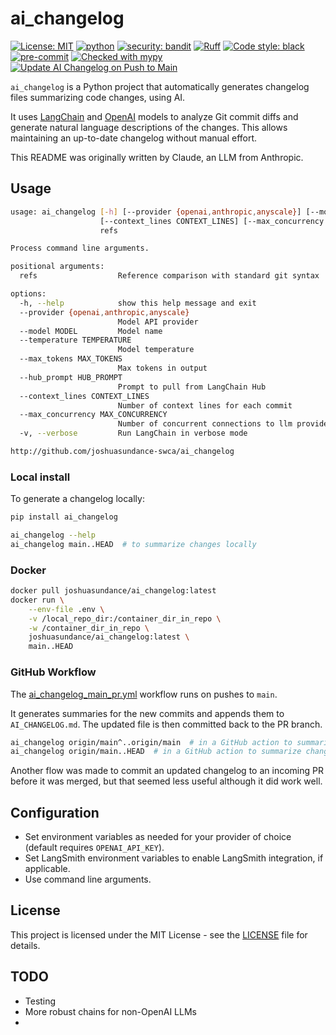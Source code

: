 # ai_changelog

[![License: MIT](https://img.shields.io/badge/License-MIT-yellow.svg)](https://opensource.org/licenses/MIT)
[![python](https://img.shields.io/badge/Python-3.7+-3776AB.svg?style=flat&logo=python&logoColor=white)](https://www.python.org)
[![security: bandit](https://img.shields.io/badge/security-bandit-yellow.svg)](https://github.com/PyCQA/bandit)
[![Ruff](https://img.shields.io/endpoint?url=https://raw.githubusercontent.com/charliermarsh/ruff/main/assets/badge/v1.json)](https://github.com/charliermarsh/ruff)
[![Code style: black](https://img.shields.io/badge/code%20style-black-000000.svg)](https://github.com/psf/black)
[![pre-commit](https://img.shields.io/badge/pre--commit-enabled-brightgreen?logo=pre-commit&logoColor=white)](https://github.com/pre-commit/pre-commit)
[![Checked with mypy](http://www.mypy-lang.org/static/mypy_badge.svg)](http://mypy-lang.org/)
[![Update AI Changelog on Push to Main](https://github.com/joshuasundance-swca/ai_changelog/actions/workflows/ai_changelog_main_push.yml/badge.svg)](https://github.com/joshuasundance-swca/ai_changelog/actions/workflows/ai_changelog_main_push.yml)

`ai_changelog` is a Python project that automatically generates changelog files summarizing code changes, using AI.

It uses [LangChain](https://github.com/langchain-ai/langchain) and [OpenAI](https://openai.com/) models to analyze Git commit diffs and generate natural language descriptions of the changes. This allows maintaining an up-to-date changelog without manual effort.

This README was originally written by Claude, an LLM from Anthropic.

## Usage

```bash
usage: ai_changelog [-h] [--provider {openai,anthropic,anyscale}] [--model MODEL] [--temperature TEMPERATURE] [--max_tokens MAX_TOKENS] [--hub_prompt HUB_PROMPT]
                    [--context_lines CONTEXT_LINES] [--max_concurrency MAX_CONCURRENCY] [-v]
                    refs

Process command line arguments.

positional arguments:
  refs                  Reference comparison with standard git syntax

options:
  -h, --help            show this help message and exit
  --provider {openai,anthropic,anyscale}
                        Model API provider
  --model MODEL         Model name
  --temperature TEMPERATURE
                        Model temperature
  --max_tokens MAX_TOKENS
                        Max tokens in output
  --hub_prompt HUB_PROMPT
                        Prompt to pull from LangChain Hub
  --context_lines CONTEXT_LINES
                        Number of context lines for each commit
  --max_concurrency MAX_CONCURRENCY
                        Number of concurrent connections to llm provider (0 means no limit)
  -v, --verbose         Run LangChain in verbose mode

http://github.com/joshuasundance-swca/ai_changelog
```

### Local install

To generate a changelog locally:

```bash
pip install ai_changelog

ai_changelog --help
ai_changelog main..HEAD  # to summarize changes locally
```

### Docker

```bash
docker pull joshuasundance/ai_changelog:latest
docker run \
    --env-file .env \
    -v /local_repo_dir:/container_dir_in_repo \
    -w /container_dir_in_repo \
    joshuasundance/ai_changelog:latest \
    main..HEAD
```

### GitHub Workflow

The [ai_changelog_main_pr.yml](.github/workflows/ai_changelog_main_push.yml) workflow runs on pushes to `main`.

It generates summaries for the new commits and appends them to `AI_CHANGELOG.md`. The updated file is then committed back to the PR branch.

```bash
ai_changelog origin/main^..origin/main  # in a GitHub action to summarize changes in response to a push to main
ai_changelog origin/main..HEAD  # in a GitHub action to summarize changes in response to a PR
```

Another flow was made to commit an updated changelog to an incoming PR before it was merged, but that seemed less useful although it did work well.

## Configuration

- Set environment variables as needed for your provider of choice (default requires `OPENAI_API_KEY`).
- Set LangSmith environment variables to enable LangSmith integration, if applicable.
- Use command line arguments.

## License

This project is licensed under the MIT License - see the [LICENSE](LICENSE) file for details.


## TODO

- Testing
- More robust chains for non-OpenAI LLMs
-
